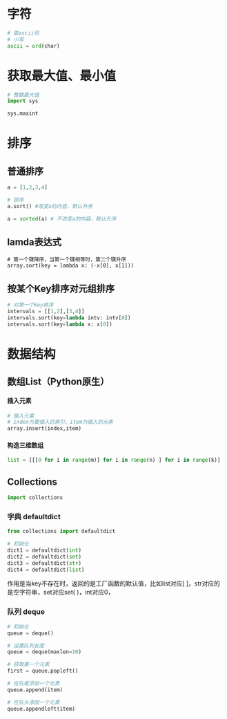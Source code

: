 # 字符

```python
# 取ascii码
# 小写
ascii = ord(char)
```

# 获取最大值、最小值

```python
# 整数最大值
import sys

sys.maxint
```



# 排序

## 普通排序

```python
a = [1,2,3,4]

# 排序
a.sort() #改变a的内容，默认升序

a = sorted(a) # 不改变a的内容，默认升序
```

## lamda表达式

```
# 第一个键降序，当第一个键相等时，第二个键升序
array.sort(key = lambda x: (-x[0], x[1]))
```



## 按某个Key排序对元组排序

```python
# 对第一个key排序
intervals = [[1,2],[3,4]] 
intervals.sort(key=lambda intv: intv[0])
intervals.sort(key=lambda x: x[0])
```



# 数据结构

## 数组List（Python原生）

#### 插入元素

```python
# 插入元素
# index为要插入的索引，item为插入的元素
array.insert(index,item) 
```

#### 构造三维数组

```python
list = [[[0 for i in range(m)] for i in range(n) ] for i in range(k)]
```



## Collections

```python
import collections
```

### 字典 defaultdict

```python
from collections import defaultdict

# 初始化
dict1 = defaultdict(int)
dict2 = defaultdict(set)
dict3 = defaultdict(str)
dict4 = defaultdict(list)
```

作用是当key不存在时，返回的是工厂函数的默认值，比如list对应[ ]，str对应的是空字符串，set对应set( )，int对应0，



### 队列 deque

```python
# 初始化
queue = deque()

# 设置队列长度
queue = deque(maxlen=10)

# 获取第一个元素
first = queue.popleft()

# 在队尾添加一个元素
queue.append(item)

# 在队头添加一个元素
queue.appendleft(item)
```

